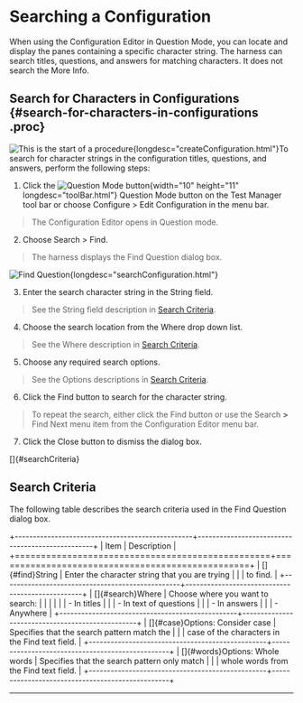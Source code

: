 <!---
  $Id$

  Copyright (c) 2001, 2024, Oracle and/or its affiliates. All rights reserved.
  DO NOT ALTER OR REMOVE COPYRIGHT NOTICES OR THIS FILE HEADER.

  This code is free software; you can redistribute it and/or modify it
  under the terms of the GNU General Public License version 2 only, as
  published by the Free Software Foundation.  Oracle designates this
  particular file as subject to the "Classpath" exception as provided
  by Oracle in the LICENSE file that accompanied this code.

  This code is distributed in the hope that it will be useful, but WITHOUT
  ANY WARRANTY; without even the implied warranty of MERCHANTABILITY or
  FITNESS FOR A PARTICULAR PURPOSE.  See the GNU General Public License
  version 2 for more details (a copy is included in the LICENSE file that
  accompanied this code).

  You should have received a copy of the GNU General Public License version
  2 along with this work; if not, write to the Free Software Foundation,
  Inc., 51 Franklin St, Fifth Floor, Boston, MA 02110-1301 USA.

  Please contact Oracle, 500 Oracle Parkway, Redwood Shores, CA 94065 USA
  or visit www.oracle.com if you need additional information or have any
  questions.
-->

# Searching a Configuration

When using the Configuration Editor in Question Mode, you can locate and display the panes
containing a specific character string. The harness can search titles, questions, and answers for
matching characters. It does not search the More Info.

## Search for Characters in Configurations {#search-for-characters-in-configurations .proc}

![This is the start of a procedure](../../images/hg_proc.gif){longdesc="createConfiguration.html"}To
search for character strings in the configuration titles, questions, and answers, perform the
following steps:

1.  Click the ![Question Mode button](../../images/fullValues_button.gif){width="10" height="11"
    longdesc="toolBar.html"} Question Mode button on the Test Manager tool bar or choose Configure
    \> Edit Configuration in the menu bar.

> The Configuration Editor opens in Question mode.

2.  Choose Search \> Find.

> The harness displays the Find Question dialog box.

![Find Question](../../images/i18NfindQuest.gif){longdesc="searchConfiguration.html"}

3.  Enter the search character string in the String field.

> See the String field description in [Search Criteria](#searchCriteria).

4.  Choose the search location from the Where drop down list.

> See the Where description in [Search Criteria](#searchCriteria).

5.  Choose any required search options.

> See the Options descriptions in [Search Criteria](#searchCriteria).

6.  Click the Find button to search for the character string.

> To repeat the search, either click the Find button or use the Search **\>** Find Next menu item
> from the Configuration Editor menu bar.

7.  Click the Close button to dismiss the dialog box.

[]{#searchCriteria}

## Search Criteria

The following table describes the search criteria used in the Find Question dialog box.

+-------------------------------------------------+-------------------------------------------------+
| Item                                            | Description                                     |
+=================================================+=================================================+
| []{#find}String                                 | Enter the character string that you are trying  |
|                                                 | to find.                                        |
+-------------------------------------------------+-------------------------------------------------+
| []{#search}Where                                | Choose where you want to search:                |
|                                                 |                                                 |
|                                                 | -   In titles                                   |
|                                                 | -   In text of questions                        |
|                                                 | -   In answers                                  |
|                                                 | -   Anywhere                                    |
+-------------------------------------------------+-------------------------------------------------+
| []{#case}Options: Consider case                 | Specifies that the search pattern match the     |
|                                                 | case of the characters in the Find text field.  |
+-------------------------------------------------+-------------------------------------------------+
| []{#words}Options: Whole words                  | Specifies that the search pattern only match    |
|                                                 | whole words from the Find text field.           |
+-------------------------------------------------+-------------------------------------------------+

----------------------------------------------------------------------------------------------------


